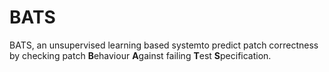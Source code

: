 # BATS
BATS, an unsupervised learning based systemto predict patch correctness by checking patch **B**ehaviour **A**gainst failing **T**est **S**pecification.

